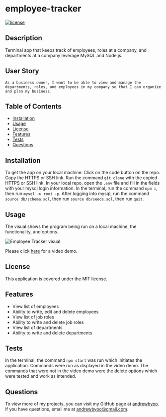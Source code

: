 # employee-tracker
[![license](https://img.shields.io/badge/license-MIT-blue)](./LICENSE)

## Description
Terminal app that keeps track of employees, roles at a company, and departments at a company leverage MySQL and Node.js.

## User Story
```
As a business owner, I want to be able to view and manage the departments, roles, and employees in my company so that I can organize and plan my business.
```

## Table of Contents
- [Installation](#installation)
- [Usage](#usage)
- [License](#license)
- [Features](#features)
- [Tests](#tests)
- [Questions](#questions)

## Installation
To get the app on your local machine:
Click on the code button on the repo.
Copy the HTTPS or SSH link.
Run the command `git clone` with the copied HTTPS or SSH link.
In your local repo, open the `.env` file and fill in the fields with your mysql login information.
In the terminal, run the command `npm i`,
then run `mysql -u root -p`.
After logging into mysql, run the command `source db/schema.sql`,
then run `source db/seeds.sql`,
then run `quit`.


## Usage
The visual shows the program being run on a local machine, the functionality, and options.

![Employee Tracker visual](./assets/employee-tracker-visual.gif)

Please click [here](https://youtu.be/ROllFSIcx1c) for a video demo.

## License
This application is covered under the MIT license.

## Features
- View list of employees
- Ability to write, edit and delete employees
- View list of job roles
- Ability to write and delete job roles
- View list of departments
- Ability to write and delete departments

## Tests
In the terminal, the command `npm start` was run which initiates the application. Commands were run as displayed in the video demo. The commands that were not in the video demo were the delete options which were tested and work as intended.

## Questions
To view more of my projects, you can visit my GitHub page at [andrewbyoo](https://github.com/andrewbyoo).
If you have questions, email me at [andrewbyoo@gmail.com](mailto:andrewbyoo@gmail.com).
